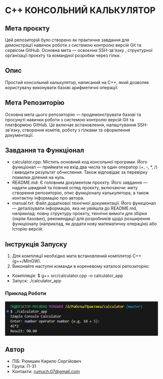 # C++ КОНСОЛЬНИЙ КАЛЬКУЛЯТОР

## Мета проєкту

Цей репозиторій було створено як практичне завдання для демонстрації навичок роботи з системою контролю версій Git та сервісом GitHub. Основна мета — освоєння SSH-зв'язку , структурної організації проєкту та командної розробки через гілки.

## Опис

Простий консольний калькулятор, написаний на C++, який дозволяє користувачу виконувати базові арифметичні операції.

## Мета Репозиторію

Основна мета цього репозиторію — продемонструвати базові та просунуті навички роботи з системою контролю версій Git та платформою GitHub. Це включає встановлення, налаштування SSH-зв'язку, створення комітів, роботу з гілками та оформлення документації.

## Завдання та Функціонал

- calculator.cpp: Містить основний код консольної програми. Його функціонал — приймати на вхід два числа та один оператор (+, -, *, /) і виводити результат обчислення. Також відповідає за перевірку помилки ділення на нуль.
- README.md: Є головним документом проєкту. Його завдання — надати швидкий та повний огляд проєкту, включаючи: мету створення репозиторію, опис функціоналу калькулятора, а також контактну інформацію про автора.
- manual.txt: Файл додаткової технічної документації. Його функціонал — деталізувати інформацію, яка не увійшла до README.md, наприклад: повну структуру проєкту, технічні вимоги для збірки (окрім базових), рекомендації для розробників щодо розширення функціоналу (наприклад, як додати нову математичну операцію) або історію версій.

## Інструкція Запуску

1) Для компіляції необхідно мати встановлений компілятор C++ (g++/MinGW).
2) Виконайте наступні команди в кореневому каталозі репозиторію:
  - Компіляція: $ g++ src/calculator.cpp -o calculator_app
  - Запуск: ./calculator_app

### Приклад Роботи

![Скріншот роботи консольного калькулятора](preview.png)

## Автор

- ПІБ: Рюмшин Кирило Сергійович
- Група: П-31
- Контакти: rumuch.07@gmail.com